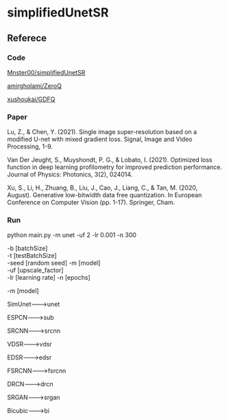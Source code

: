 # simplifiedUnetSR

## Referece
### Code

[Mnster00/simplifiedUnetSR](https://github.com/Mnster00/simplifiedUnetSR)

[amirgholami/ZeroQ](https://github.com/amirgholami/ZeroQ)

[xushoukai/GDFQ](https://github.com/xushoukai/GDFQ)

### Paper

Lu, Z., & Chen, Y. (2021). Single image super-resolution based on a modified U-net with mixed gradient loss. Signal, Image and Video Processing, 1-9.   

Van Der Jeught, S., Muyshondt, P. G., & Lobato, I. (2021). Optimized loss function in deep learning profilometry for improved prediction performance. Journal of Physics: Photonics, 3(2), 024014.   

Xu, S., Li, H., Zhuang, B., Liu, J., Cao, J., Liang, C., & Tan, M. (2020, August). Generative low-bitwidth data free quantization. In European Conference on Computer Vision (pp. 1-17). Springer, Cham.

### Run
python main.py -m unet -uf 2 -lr 0.001 -n 300

-b [batchSize]	
-t [testBatchSize]	
-seed [random seed]	
-m [model] 	
-uf [upscale_factor]	
-lr [learning rate]	
-n [epochs]	


-m [model] 	

SimUnet--->unet	

ESPCN--->sub	

SRCNN--->srcnn	

VDSR--->vdsr	

EDSR--->edsr	

FSRCNN--->fsrcnn	

DRCN--->drcn	

SRGAN--->srgan	

Bicubic--->bi	
